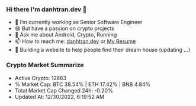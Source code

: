 ### Hi there I'm danhtran.dev 👋

- 🔭 I’m currently working as Senior Software Engineer
- 😄 But have a passion on crypto projects
- 💬 Ask me about Android, Crypto, Running 
- 📫 How to reach me: <a href="https://danhtran.dev" target="_blank">danhtran.dev</a> or <a href="Dan-Resume.pdf" target="_blank">My Resume</a>
- 🌱 Building a website to help people find their dream house (updating ...)

### Crypto Market Summarize
- Active Crypto: 12863
- % Market Cap: BTC 38.54% | ETH 17.42% | BNB 4.84%
- Total Market Cap Changed 24h: -0.20%
- Updated At: 12/30/2022, 6:19:52 AM
